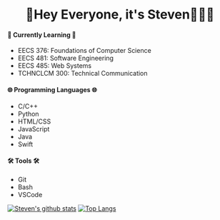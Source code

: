 <div align="center">
	<h1>👋Hey Everyone, it's Steven👨🏻‍💻</h1>
</div>

<h4> 🏫 Currently Learning 🏫 </h4>
<ul>
	<li> EECS 376: Foundations of Computer Science </li>
	<li> EECS 481: Software Engineering </li>
	<li> EECS 485: Web Systems </li>
	<li> TCHNCLCM 300: Technical Communication </li>
</ul>

<h4> 🌐 Programming Languages 🌐 </h4>
<ul>
  <li> C/C++ </li>
  <li> Python </li>
  <li> HTML/CSS </li>
  <li> JavaScript </li>
  <li> Java </li>
  <li> Swift </li>
</ul>

<h4> 🛠 Tools 🛠 </h4>
<ul>
  <li> Git </li>
  <li> Bash </li>
  <li> VSCode </li>
</ul>

[![Steven's github stats](https://github-readme-stats.vercel.app/api?username=xosnos&count_private=true&show_icons=true&theme=react)](https://github.com/anuraghazra/github-readme-stats)
[![Top Langs](https://github-readme-stats.vercel.app/api/top-langs/?username=xosnos&theme=react)](https://github.com/anuraghazra/github-readme-stats)
